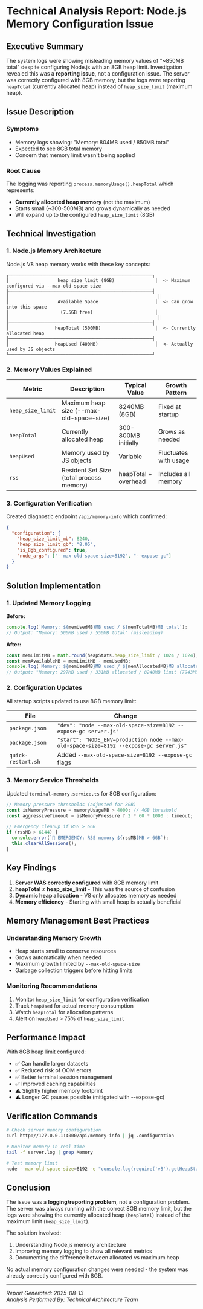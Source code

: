 # Technical Analysis Report: Node.js Memory Configuration Issue

## Executive Summary

The system logs were showing misleading memory values of "~850MB total" despite configuring Node.js with an 8GB heap limit. Investigation revealed this was a **reporting issue**, not a configuration issue. The server was correctly configured with 8GB memory, but the logs were reporting `heapTotal` (currently allocated heap) instead of `heap_size_limit` (maximum heap).

## Issue Description

### Symptoms
- Memory logs showing: "Memory: 804MB used / 850MB total"
- Expected to see 8GB total memory
- Concern that memory limit wasn't being applied

### Root Cause
The logging was reporting `process.memoryUsage().heapTotal` which represents:
- **Currently allocated heap memory** (not the maximum)
- Starts small (~300-500MB) and grows dynamically as needed
- Will expand up to the configured `heap_size_limit` (8GB)

## Technical Investigation

### 1. Node.js Memory Architecture

Node.js V8 heap memory works with these key concepts:

```
┌─────────────────────────────────────────────────────┐
│                  heap_size_limit (8GB)               │  <- Maximum configured via --max-old-space-size
├─────────────────────────────────────────────────────┤
│                                                       │
│                  Available Space                     │  <- Can grow into this space
│                   (7.5GB free)                       │
│                                                       │
├─────────────────────────────────────────────────────┤
│                 heapTotal (500MB)                    │  <- Currently allocated heap
├─────────────────────────────────────────────────────┤
│                 heapUsed (400MB)                     │  <- Actually used by JS objects
└─────────────────────────────────────────────────────┘
```

### 2. Memory Values Explained

| Metric | Description | Typical Value | Growth Pattern |
|--------|-------------|---------------|----------------|
| `heap_size_limit` | Maximum heap size (--max-old-space-size) | 8240MB (8GB) | Fixed at startup |
| `heapTotal` | Currently allocated heap | 300-800MB initially | Grows as needed |
| `heapUsed` | Memory used by JS objects | Variable | Fluctuates with usage |
| `rss` | Resident Set Size (total process memory) | heapTotal + overhead | Includes all memory |

### 3. Configuration Verification

Created diagnostic endpoint `/api/memory-info` which confirmed:

```json
{
  "configuration": {
    "heap_size_limit_mb": 8240,
    "heap_size_limit_gb": "8.05",
    "is_8gb_configured": true,
    "node_args": ["--max-old-space-size=8192", "--expose-gc"]
  }
}
```

## Solution Implementation

### 1. Updated Memory Logging

**Before:**
```javascript
console.log(`Memory: ${memUsedMB}MB used / ${memTotalMB}MB total`);
// Output: "Memory: 500MB used / 550MB total" (misleading)
```

**After:**
```javascript
const memLimitMB = Math.round(heapStats.heap_size_limit / 1024 / 1024);
const memAvailableMB = memLimitMB - memUsedMB;
console.log(`Memory: ${memUsedMB}MB used / ${memAllocatedMB}MB allocated / ${memLimitMB}MB limit (${memAvailableMB}MB available)`);
// Output: "Memory: 297MB used / 331MB allocated / 8240MB limit (7943MB available)"
```

### 2. Configuration Updates

All startup scripts updated to use 8GB memory limit:

| File | Change |
|------|--------|
| `package.json` | `"dev": "node --max-old-space-size=8192 --expose-gc server.js"` |
| `package.json` | `"start": "NODE_ENV=production node --max-old-space-size=8192 --expose-gc server.js"` |
| `quick-restart.sh` | Added `--max-old-space-size=8192 --expose-gc` flags |

### 3. Memory Service Thresholds

Updated `terminal-memory.service.ts` for 8GB configuration:

```typescript
// Memory pressure thresholds (adjusted for 8GB)
const isMemoryPressure = memoryUsageMB > 4000; // 4GB threshold
const aggressiveTimeout = isMemoryPressure ? 2 * 60 * 1000 : timeout;

// Emergency cleanup if RSS > 6GB
if (rssMB > 6144) {
  console.error(`🚨 EMERGENCY: RSS memory ${rssMB}MB > 6GB`);
  this.clearAllSessions();
}
```

## Key Findings

1. **Server WAS correctly configured** with 8GB memory limit
2. **heapTotal ≠ heap_size_limit** - This was the source of confusion
3. **Dynamic heap allocation** - V8 only allocates memory as needed
4. **Memory efficiency** - Starting with small heap is actually beneficial

## Memory Management Best Practices

### Understanding Memory Growth
- Heap starts small to conserve resources
- Grows automatically when needed
- Maximum growth limited by `--max-old-space-size`
- Garbage collection triggers before hitting limits

### Monitoring Recommendations
1. Monitor `heap_size_limit` for configuration verification
2. Track `heapUsed` for actual memory consumption
3. Watch `heapTotal` for allocation patterns
4. Alert on `heapUsed` > 75% of `heap_size_limit`

## Performance Impact

With 8GB heap limit configured:
- ✅ Can handle larger datasets
- ✅ Reduced risk of OOM errors
- ✅ Better terminal session management
- ✅ Improved caching capabilities
- ⚠️ Slightly higher memory footprint
- ⚠️ Longer GC pauses possible (mitigated with --expose-gc)

## Verification Commands

```bash
# Check server memory configuration
curl http://127.0.0.1:4000/api/memory-info | jq .configuration

# Monitor memory in real-time
tail -f server.log | grep Memory

# Test memory limit
node --max-old-space-size=8192 -e "console.log(require('v8').getHeapStatistics().heap_size_limit / 1024 / 1024 / 1024, 'GB')"
```

## Conclusion

The issue was a **logging/reporting problem**, not a configuration problem. The server was always running with the correct 8GB memory limit, but the logs were showing the currently allocated heap (`heapTotal`) instead of the maximum limit (`heap_size_limit`). 

The solution involved:
1. Understanding Node.js memory architecture
2. Improving memory logging to show all relevant metrics
3. Documenting the difference between allocated vs maximum heap

No actual memory configuration changes were needed - the system was already correctly configured with 8GB.

---
*Report Generated: 2025-08-13*  
*Analysis Performed By: Technical Architecture Team*